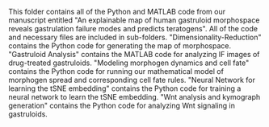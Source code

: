 This folder contains all of the Python and MATLAB code from our manuscript entitled "An explainable map of human gastruloid morphospace reveals gastrulation failure modes and predicts teratogens".
All of the code and necessary files are included in sub-folders.
"Dimensionality-Reduction" contains the Python code for generating the map of morphospace.
"Gastruloid Analysis" contains the MATLAB code for analyzing IF images of drug-treated gastruloids.
"Modeling morphogen dynamics and cell fate" contains the Python code for running our mathematical model of morphogen spread and corresponding cell fate rules.
"Neural Network for learning the tSNE embedding" contains the Python code for training a neural network to learn the tSNE embedding.
"Wnt analysis and kymograph generation" contains the Python code for analyzing Wnt signaling in gastruloids.

